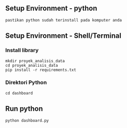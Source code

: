 ## Setup Environment - python
```
pastikan python sudah terinstall pada komputer anda
```

## Setup Environment - Shell/Terminal
### Install library
```
mkdir proyek_analisis_data
cd proyek_analisis_data
pip install -r requirements.txt
```

### Direktori Python
```
cd dashboard
```


## Run python
```
python dashboard.py
```
